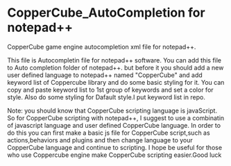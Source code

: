 # CopperCube_AutoCompletion for notepad++
CopperCube game engine autocompletion xml file for notepad++.

This file is Autocompletin file for notepad++ software. You can add this file to Auto completion folder of notepad++.
but before it you should add a new user defined language to notepad++ named "CopperCube" and add keyword list of Coppercube library and do some basic styling for it. You can copy and paste keyword list to 1st group of keywords and set a color for style. Also do some styling for Dafault style.I put keyword list in repo.

Note: you should know that CopperCube scripting language is javaScript. So for CopperCube scripting with notepad++, I suggest to use a combinatin of javascript language and user defined CopperCube language. In order to do this you can first make a basic js file for CopperCube script,such as actions,behaviors and plugins and then change language to your CopperCube language and continue to scripting.
I hope be useful for those who use Coppercube engine make CopperCube scripting easier.Good luck

